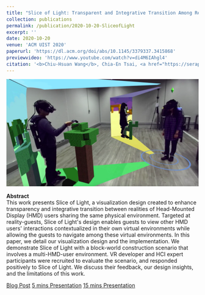 ```yaml
---
title: "Slice of Light: Transparent and Integrative Transition Among Realities in a Multi-HMD-UserEnvironment."
collection: publications
permalink: /publication/2020-10-20-SliceofLight
excerpt: ''
date: 2020-10-20
venue: 'ACM UIST 2020'
paperurl: 'https://dl.acm.org/doi/abs/10.1145/3379337.3415868'
previewvideo: 'https://www.youtube.com/watch?v=di4M6IAhgl4'
citation: '<b>Chiu-Hsuan Wang</b>, Chia-En Tsai, <a href="https://seraphina-yong.github.io/" style="color:#494e52; text-decoration: none;">Seraphina Yong</a>, and Liwei Chan. 2020. Slice of Light: Transparent and Integrative Transition Among Realities in a Multi-HMD-User Environment. In Proceedings of the 33rd Annual ACM Symposium on User Interface Software and Technology (UIST ’20). Association for Computing Machinery, New York, NY, USA, 805–817.'
---
```


![teaser](/images/SliceofLight.png)

<b>Abstract</b><br>
This work presents Slice of Light, a visualization design created to enhance transparency and integrative transition between realities of Head-Mounted Display (HMD) users sharing the same physical environment. Targeted at reality-guests, Slice of Light's design enables guests to view other HMD users' interactions contextualized in their own virtual environments while allowing the guests to navigate among these virtual environments. In this paper, we detail our visualization design and the implementation. We demonstrate Slice of Light with a block-world construction scenario that involves a multi-HMD-user environment. VR developer and HCI expert participants were recruited to evaluate the scenario, and responded positively to Slice of Light. We discuss their feedback, our design insights, and the limitations of this work.

[Blog Post](https://medium.com/acm-uist/realizing-travel-between-multiple-virtual-realities-9f6a7c803bb1)
[5 mins Presentation](https://www.youtube.com/watch?v=z_UUTvqgCsc)
[15 mins Presentation](https://www.youtube.com/watch?v=IB31-pc8YY8)
